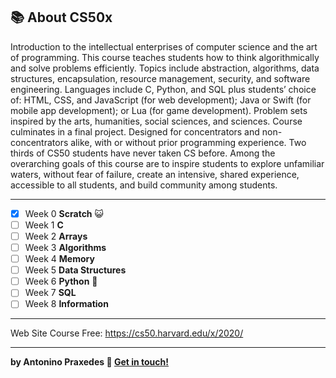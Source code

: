 ## :books: About CS50x

Introduction to the intellectual enterprises of computer science and the art of programming. This course teaches students how to think algorithmically and solve problems efficiently. Topics include abstraction, algorithms, data structures, encapsulation, resource management, security, and software engineering. Languages include C, Python, and SQL plus students’ choice of: HTML, CSS, and JavaScript (for web development); Java or Swift (for mobile app development); or Lua (for game development). Problem sets inspired by the arts, humanities, social sciences, and sciences. Course culminates in a final project. Designed for concentrators and non-concentrators alike, with or without prior programming experience. Two thirds of CS50 students have never taken CS before. Among the overarching goals of this course are to inspire students to explore unfamiliar waters, without fear of failure, create an intensive, shared experience, accessible to all students, and build community among students.

---

- [x] Week 0 **Scratch** 😺  
- [ ] Week 1 **C** 
- [ ] Week 2 **Arrays**
- [ ] Week 3 **Algorithms**
- [ ] Week 4 **Memory**
- [ ] Week 5 **Data Structures**
- [ ] Week 6 **Python** 🐍
- [ ] Week 7 **SQL**
- [ ] Week 8 **Information**

---

Web Site Course Free: https://cs50.harvard.edu/x/2020/


-----
**by Antonino Praxedes :wave: [Get in touch!](https://www.linkedin.com/in/antoninopraxedes/)**
